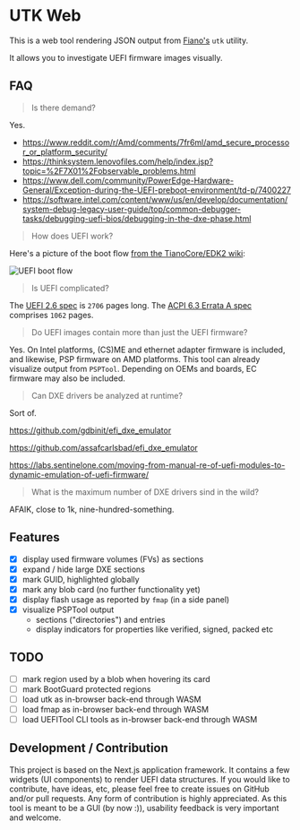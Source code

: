 # UTK Web

This is a web tool rendering JSON output from
[Fiano's](https://github.com/linuxboot/fiano) `utk` utility.

It allows you to investigate UEFI firmware images visually.

## FAQ

> Is there demand?

Yes.

- https://www.reddit.com/r/Amd/comments/7fr6ml/amd_secure_processor_or_platform_security/
- https://thinksystem.lenovofiles.com/help/index.jsp?topic=%2F7X01%2Fobservable_problems.html
- https://www.dell.com/community/PowerEdge-Hardware-General/Exception-during-the-UEFI-preboot-environment/td-p/7400227
- https://software.intel.com/content/www/us/en/develop/documentation/system-debug-legacy-user-guide/top/common-debugger-tasks/debugging-uefi-bios/debugging-in-the-dxe-phase.html

> How does UEFI work?

Here's a picture of the boot flow [from the TianoCore/EDK2 wiki](
https://github.com/tianocore/tianocore.github.io/wiki/):

![UEFI boot flow](
https://raw.githubusercontent.com/tianocore/tianocore.github.io/master/images/PI_Boot_Phases.JPG)

> Is UEFI complicated?

The [UEFI 2.6 spec](
https://www.uefi.org/sites/default/files/resources/UEFI%20Spec%202_6.pdf) is
`2706` pages long. The [ACPI 6.3 Errata A spec](
https://uefi.org/sites/default/files/resources/ACPI_Spec_6_3_A_Oct_6_2020.pdf)
comprises `1062` pages.

> Do UEFI images contain more than just the UEFI firmware?

Yes. On Intel platforms, (CS)ME and ethernet adapter firmware is included, and
likewise, PSP firmware on AMD platforms. This tool can already visualize output
from `PSPTool`. Depending on OEMs and boards, EC firmware may also be included.

> Can DXE drivers be analyzed at runtime?

Sort of.

https://github.com/gdbinit/efi_dxe_emulator

https://github.com/assafcarlsbad/efi_dxe_emulator

https://labs.sentinelone.com/moving-from-manual-re-of-uefi-modules-to-dynamic-emulation-of-uefi-firmware/

> What is the maximum number of DXE drivers sind in the wild?

AFAIK, close to 1k, nine-hundred-something.

## Features

- [x] display used firmware volumes (FVs) as sections
- [x] expand / hide large DXE sections
- [x] mark GUID, highlighted globally
- [x] mark any blob card (no further functionality yet)
- [x] display flash usage as reported by `fmap` (in a side panel)
- [x] visualize PSPTool output
  * sections ("directories") and entries
  * display indicators for properties like verified, signed, packed etc

## TODO

- [ ] mark region used by a blob when hovering its card
- [ ] mark BootGuard protected regions
- [ ] load utk as in-browser back-end through WASM
- [ ] load fmap as in-browser back-end through WASM
- [ ] load UEFITool CLI tools as in-browser back-end through WASM

## Development / Contribution

This project is based on the Next.js application framework. It contains a few
widgets (UI components) to render UEFI data structures. If you would like to
contribute, have ideas, etc, please feel free to create issues on GitHub and/or
pull requests. Any form of contribution is highly appreciated. As this tool is
meant to be a GUI (by now :)), usability feedback is very important and welcome.
